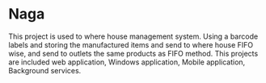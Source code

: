 # Naga
This project is used to where house management system. Using a barcode labels and storing the manufactured items and send to where house FIFO wise, and send to outlets the same products as FIFO method. This projects are included web application, Windows application, Mobile application, Background services.
